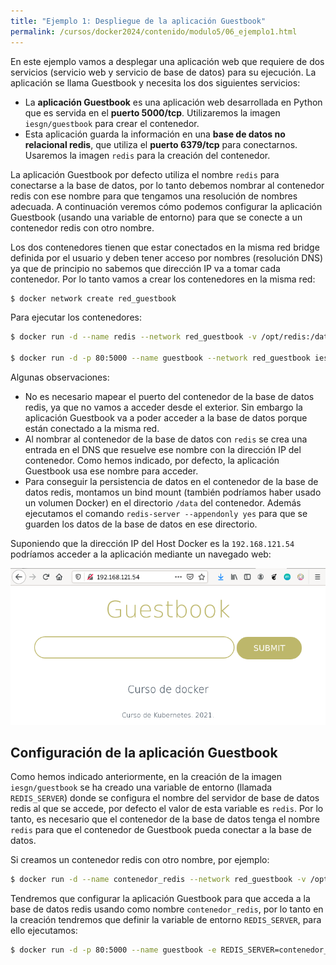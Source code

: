 ```yaml
---
title: "Ejemplo 1: Despliegue de la aplicación Guestbook"
permalink: /cursos/docker2024/contenido/modulo5/06_ejemplo1.html
---
```


En este ejemplo vamos a desplegar una aplicación web que requiere de dos servicios (servicio web y servicio de base de datos) para su ejecución. La aplicación se llama Guestbook y necesita los dos siguientes servicios:

* La **aplicación Guestbook** es una aplicación web desarrollada en Python que es servida en el **puerto 5000/tcp**. Utilizaremos la imagen `iesgn/guestbook` para crear el contenedor.
* Esta aplicación guarda la información en una **base de datos no relacional redis**, que utiliza el **puerto 6379/tcp** para conectarnos. Usaremos la imagen `redis` para la creación del contenedor.

La aplicación Guestbook por defecto utiliza el nombre `redis` para conectarse a la base de datos, por lo tanto debemos nombrar al contenedor redis con ese nombre para que tengamos una resolución de nombres adecuada. A continuación veremos cómo podemos configurar la aplicación Guestbook (usando una variable de entorno)  para que se conecte a un contenedor redis con otro nombre.

Los dos contenedores tienen que estar conectados en la misma red bridge definida por el usuario y deben tener acceso por nombres (resolución DNS) ya que de principio no sabemos que dirección IP va a tomar cada contenedor. Por lo tanto vamos a crear los contenedores en la misma red:

```bash
$ docker network create red_guestbook
```

Para ejecutar los contenedores:

```bash
$ docker run -d --name redis --network red_guestbook -v /opt/redis:/data redis redis-server --appendonly yes

$ docker run -d -p 80:5000 --name guestbook --network red_guestbook iesgn/guestbook
```

Algunas observaciones:

* No es necesario mapear el puerto del contenedor de la base de datos redis, ya que no vamos a acceder desde el exterior. Sin embargo la aplicación Guestbook va a poder acceder a la base de datos porque están conectado a la misma red.
* Al nombrar al contenedor de la base de datos con `redis` se crea una entrada en el DNS que resuelve ese nombre con la dirección IP del contenedor. Como hemos indicado, por defecto, la aplicación Guestbook usa ese nombre para acceder.
* Para conseguir la persistencia de datos en el contenedor de la base de datos redis, montamos un bind mount (también podríamos haber usado un volumen Docker) en el directorio `/data` del contenedor. Además ejecutamos el comando `redis-server --appendonly yes` para que se guarden los datos de la base de datos en ese directorio.

Suponiendo que la dirección IP del Host Docker es la `192.168.121.54` podríamos acceder a la aplicación mediante un navegado web:

![ ](img/guestbook.png)

## Configuración de la aplicación Guestbook

Como hemos indicado anteriormente, en la creación de la imagen `iesgn/guestbook` se ha creado una variable de entorno (llamada `REDIS_SERVER`) donde se configura el nombre del servidor de base de datos redis al que se accede, por defecto el valor de esta variable es `redis`. Por lo tanto, es necesario que el contenedor de la base de datos tenga el nombre `redis` para que el contenedor de Guestbook pueda conectar a la base de datos.

Si creamos un contenedor redis con otro nombre, por ejemplo:

```bash
$ docker run -d --name contenedor_redis --network red_guestbook -v /opt/redis:/data redis redis-server --appendonly yes
```

Tendremos que configurar la aplicación Guestbook para que acceda a la base de datos redis usando como nombre `contenedor_redis`, por lo tanto en la creación tendremos que definir la variable de entorno `REDIS_SERVER`, para ello ejecutamos:

```bash
$ docker run -d -p 80:5000 --name guestbook -e REDIS_SERVER=contenedor_redis --network red_guestbook iesgn/guestbook
```

